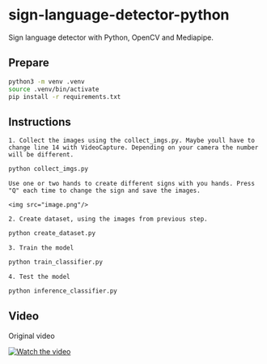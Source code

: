 # sign-language-detector-python

Sign language detector with Python, OpenCV and Mediapipe.

## Prepare

```bash
python3 -m venv .venv
source .venv/bin/activate
pip install -r requirements.txt
```

## Instructions

    1. Collect the images using the collect_imgs.py. Maybe youll have to change line 14 with VideoCapture. Depending on your camera the number will be different.

```bash
python collect_imgs.py
```

    Use one or two hands to create different signs with you hands. Press "Q" each time to change the sign and save the images.

    <img src="image.png"/>

    2. Create dataset, using the images from previous step.

```bash
python create_dataset.py
```

    3. Train the model

```bash
python train_classifier.py
```

    4. Test the model

```bash
python inference_classifier.py
```

## Video

Original video

[![Watch the video](https://img.youtube.com/vi/MJCSjXepaAM/0.jpg)](https://www.youtube.com/watch?v=MJCSjXepaAM)

